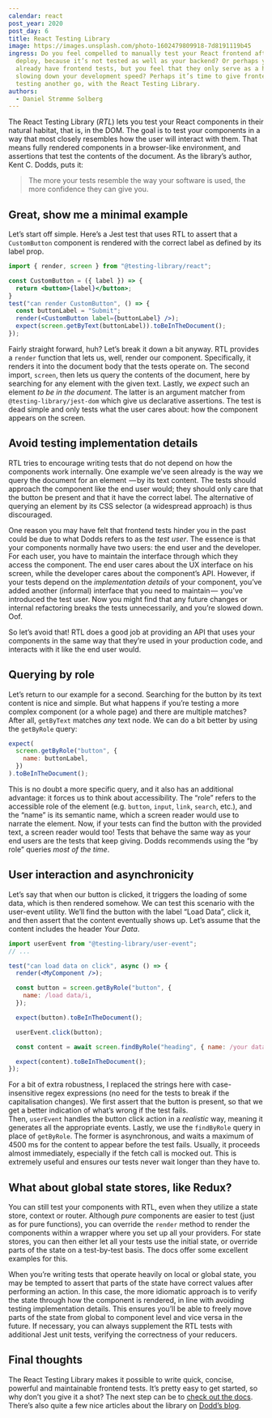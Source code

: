 ```yaml
---
calendar: react
post_year: 2020
post_day: 6
title: React Testing Library
image: https://images.unsplash.com/photo-1602479809918-7d8191119b45
ingress: Do you feel compelled to manually test your React frontend after each
  deploy, because it’s not tested as well as your backend? Or perhaps you
  already have frontend tests, but you feel that they only serve as a hindrance,
  slowing down your development speed? Perhaps it’s time to give frontend
  testing another go, with the React Testing Library.
authors:
  - Daniel Strømme Solberg
---
```

The React Testing Library (*RTL*) lets you test your React components in their natural habitat, that is, in the DOM. The goal is to test your components in a way that most closely resembles how the user will interact with them. That means fully rendered components in a browser-like environment, and assertions that test the contents of the document. As the library’s author, Kent C. Dodds, puts it:

> The more your tests resemble the way your software is used, the more confidence they can give you.

## Great, show me a minimal example

Let’s start off simple. Here’s a Jest test that uses RTL to assert that a `CustomButton` component is rendered with the correct label as defined by its label prop.

```jsx
import { render, screen } from "@testing-library/react";

const CustomButton = ({ label }) => {
  return <button>{label}</button>;
}
test("can render CustomButton", () => {
  const buttonLabel = "Submit";
  render(<CustomButton label={buttonLabel} />);
  expect(screen.getByText(buttonLabel)).toBeInTheDocument();
});
```

Fairly straight forward, huh? Let’s break it down a bit anyway. RTL provides a `render` function that lets us, well, render our component. Specifically, it renders it into the document body that the tests operate on. The second import, `screen`, then lets us query the contents of the document, here by searching for any element with the given text. Lastly, we *expect* such an element *to be in the document*. The latter is an argument matcher from `@testing-library/jest-dom` which give us declarative assertions. The test is dead simple and only tests what the user cares about: how the component appears on the screen.

## Avoid testing implementation details

RTL tries to encourage writing tests that do not depend on how the components work internally. One example we’ve seen already is the way we query the document for an element  — by its text content. The tests should approach the component like the end user would; they should only care that the button be present and that it have the correct label. The alternative of querying an element by its CSS selector (a widespread approach) is thus discouraged.

One reason you may have felt that frontend tests hinder you in the past could be due to what Dodds refers to as the *test user*. The essence is that your components normally have two users: the end user and the developer. For each user, you have to maintain the interface through which they access the component. The end user cares about the UX interface on his screen, while the developer cares about the component’s API. However, if your tests depend on the *implementation details* of your component, you’ve added another (informal) interface that you need to maintain —  you’ve introduced the test user. Now you might find that any future changes or internal refactoring breaks the tests unnecessarily, and you’re slowed down. Oof.

So let’s avoid that! RTL does a good job at providing an API that uses your components in the same way that they’re used in your production code, and interacts with it like the end user would.

## Querying by role

Let’s return to our example for a second. Searching for the button by its text content is nice and simple. But what happens if you’re testing a more complex component (or a whole page) and there are multiple matches? After all, `getByText` matches *any* text node. We can do a bit better by using the `getByRole` query:

```jsx
expect(
  screen.getByRole("button", {
    name: buttonLabel,
  })
).toBeInTheDocument();
```

This is no doubt a more specific query, and it also has an additional advantage: it forces us to think about accessibility. The “role” refers to the accessible role of the element (e.g. `button`, `input`, `link`, `search`, etc.), and the “name” is its semantic name, which a screen reader would use to narrate the element. Now, if your tests can find the button with the provided text, a screen reader would too! Tests that behave the same way as your end users are the tests that keep giving. Dodds recommends using the “by role” queries *most of the time*.

## User interaction and asynchronicity

Let’s say that when our button is clicked, it triggers the loading of some data, which is then rendered somehow. We can test this scenario with the user-event utility. We’ll find the button with the label “Load Data”, click it, and then assert that the content eventually shows up. Let’s assume that the content includes the header *Your Data*.

```jsx
import userEvent from "@testing-library/user-event";
// ...

test("can load data on click", async () => {
  render(<MyComponent />);

  const button = screen.getByRole("button", {
    name: /load data/i,
  });

  expect(button).toBeInTheDocument();

  userEvent.click(button);

  const content = await screen.findByRole("heading", { name: /your data/i });

  expect(content).toBeInTheDocument();
});
```

For a bit of extra robustness, I replaced the strings here with case-insensitive regex expressions (no need for the tests to break if the capitalisation changes). We first assert that the button is present, so that we get a better indication of what’s wrong if the test fails. Then, `userEvent` handles the button click action in a *realistic* way, meaning it generates all the appropriate events. Lastly, we use the `findByRole` query in place of `getByRole`. The former is asynchronous, and waits a maximum of 4500 ms for the content to appear before the test fails. Usually, it proceeds almost immediately, especially if the fetch call is mocked out. This is extremely useful and ensures our tests never wait longer than they have to.

## What about global state stores, like Redux?

You can still test your components with RTL, even when they utilize a state store, context or router. Although *pure* components are easier to test (just as for pure functions), you can override the `render` method to render the components within a wrapper where you set up all your providers. For state stores, you can then either let all your tests use the initial state, or override parts of the state on a test-by-test basis. The docs offer some excellent examples for this.

When you’re writing tests that operate heavily on local or global state, you may be tempted to assert that parts of the state have correct values after performing an action. In this case, the more idiomatic approach is to verify the state through how the component is rendered, in line with avoiding testing implementation details. This ensures you’ll be able to freely move parts of the state from global to component level and vice versa in the future. If necessary, you can always supplement the RTL tests with additional Jest unit tests, verifying the correctness of your reducers.

## Final thoughts

The React Testing Library makes it possible to write quick, concise, powerful and maintainable frontend tests. It’s pretty easy to get started, so why don’t you give it a shot? The next step can be to [check out the docs](https://testing-library.com/docs/react-testing-library/intro/). There’s also quite a few nice articles about the library on [Dodd’s blog](https://kentcdodds.com/blog/).